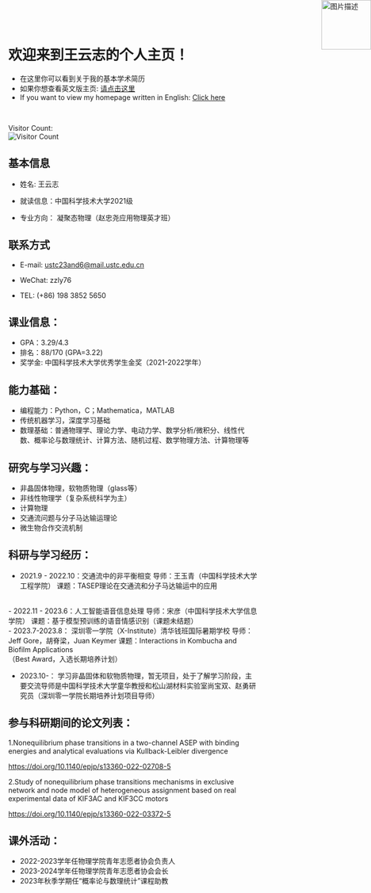 # 欢迎来到王云志的个人主页！
- 在这里你可以看到关于我的基本学术简历
- 如果你想查看英文版主页:  [请点击这里](https://phywyz-ustc.github.io/)
- If you want to view my homepage written in English: [Click here](https://phywyz-ustc.github.io/)
<br />


<div style="background-image: url('https://www.bing.com/images/search?view=detailV2&ccid=4HJmf6yL&id=1C7C22107142A59316F0734DA4531F7DCAFDC38D&thid=OIP.4HJmf6yLbxsFrAS4I0aBTAHaEa&mediaurl=https%3A%2F%2Fn.sinaimg.cn%2Fsinacn10109%2F795%2Fw1500h895%2F20190904%2F70d5-ieaiqii8959605.jpg&exph=895&expw=1500&q=%e9%9a%8f%e6%a4%8b%e9%b8%9f%e9%a3%9e%e8%a1%8c&simid=608029535638269616&form=IRPRST&ck=417A1EBA7752B518AD91E5C05CF25674&selectedindex=6&itb=0&ajaxhist=0&ajaxserp=0&vt=0&sim=11'); background-size: cover; background-position: center center; background-repeat: no-repeat; height: 100vh;">

Visitor Count:\
![Visitor Count](https://profile-counter.glitch.me/phywyz-ustc/count.svg)

<div style="position: absolute; top: 0; right: 0;">
  <img src="https://www.bing.com/images/search?view=detailV2&ccid=4HJmf6yL&id=1C7C22107142A59316F0734DA4531F7DCAFDC38D&thid=OIP.4HJmf6yLbxsFrAS4I0aBTAHaEa&mediaurl=https%3A%2F%2Fn.sinaimg.cn%2Fsinacn10109%2F795%2Fw1500h895%2F20190904%2F70d5-ieaiqii8959605.jpg&exph=895&expw=1500&q=%e9%9a%8f%e6%a4%8b%e9%b8%9f%e9%a3%9e%e8%a1%8c&simid=608029535638269616&form=IRPRST&ck=417A1EBA7752B518AD91E5C05CF25674&selectedindex=6&itb=0&ajaxhist=0&ajaxserp=0&vt=0&sim=11" alt="图片描述" width="100" height="100">
</div>

## 基本信息
- 姓名:    王云志
- 就读信息：中国科学技术大学2021级

- 专业方向： 凝聚态物理（赵忠尧应用物理英才班）
## 联系方式
- E-mail:    ustc23and6@mail.ustc.edu.cn

- WeChat:    zzly76

- TEL:        (+86) 198 3852 5650

## 课业信息：
- GPA：3.29/4.3
- 排名：88/170 (GPA=3.22)
- 奖学金: 中国科学技术大学优秀学生金奖（2021-2022学年）

## 能力基础：
- 编程能力：Python，C；Mathematica，MATLAB
- 传统机器学习，深度学习基础
- 数理基础：普通物理学、理论力学、电动力学、数学分析/微积分、线性代数、概率论与数理统计、计算方法、随机过程、数学物理方法、计算物理等

## 研究与学习兴趣：
- 非晶固体物理，软物质物理（glass等）
- 非线性物理学（复杂系统科学为主）
- 计算物理
- 交通流问题与分子马达输运理论
- 微生物合作交流机制

## 科研与学习经历：
- 2021.9 - 2022.10：交通流中的非平衡相变
导师：王玉青（中国科学技术大学工程学院）
课题：TASEP理论在交通流和分子马达输运中的应用
<br />
- 2022.11 - 2023.6：人工智能语音信息处理 
导师：宋彦（中国科学技术大学信息学院）
课题：基于模型预训练的语音情感识别（课题未结题）
<br />
- 2023.7-2023.8：  深圳零一学院（X-Institute）清华钱班国际暑期学校
导师：Jeff Gore，胡脊梁，Juan Keymer
课题：Interactions in Kombucha and Biofilm Applications<br />（Best Award，入选长期培养计划）

- 2023.10-：
学习非晶固体和软物质物理，暂无项目，处于了解学习阶段，主要交流导师是中国科学技术大学童华教授和松山湖材料实验室尚宝双、赵勇研究员（深圳零一学院长期培养计划项目导师）

## 参与科研期间的论文列表：
1.Nonequilibrium phase transitions in a two-channel ASEP with binding energies and analytical evaluations via Kullback-Leibler divergence

https://doi.org/10.1140/epjp/s13360-022-02708-5

2.Study of nonequilibrium phase transitions mechanisms in exclusive network and node model of heterogeneous assignment based on real experimental data of KIF3AC and KIF3CC motors

https://doi.org/10.1140/epjp/s13360-022-03372-5


## 课外活动：
- 2022-2023学年任物理学院青年志愿者协会负责人
- 2023-2024学年任物理学院青年志愿者协会会长
- 2023年秋季学期任“概率论与数理统计”课程助教
